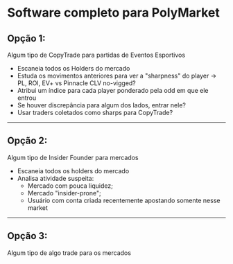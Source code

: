 # Software completo para PolyMarket

## Opção 1:
Algum tipo de CopyTrade para partidas de Eventos Esportivos  
- Escaneia todos os Holders do mercado  
- Estuda os movimentos anteriores para ver a "sharpness" do player -> PL, ROI, EV+ vs Pinnacle CLV no-vigged?  
- Atribui um índice para cada player ponderado pela odd em que ele entrou  
- Se houver discrepância para algum dos lados, entrar nele?  
- Usar traders coletados como sharps para CopyTrade?  

---

## Opção 2:
Algum tipo de Insider Founder para mercados  
- Escaneia todos os holders do mercado  
- Analisa atividade suspeita:  
  - Mercado com pouca liquidez;  
  - Mercado "insider-prone";  
  - Usuário com conta criada recentemente apostando somente nesse market  

---

## Opção 3:
Algum tipo de algo trade para os mercados
